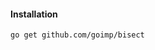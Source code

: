 #### Installation
<!-- https://pkg.go.dev/github.com/goimp/bisect -->
```shell
go get github.com/goimp/bisect
```